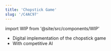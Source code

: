 ```yaml
---
title: 'Chopstick Game'
slug: '/C4AC97'
---
```


import WIP from '@site/src/components/WIP'

<WIP />

- Digital implementation of the chopstick game
- With competitive AI
